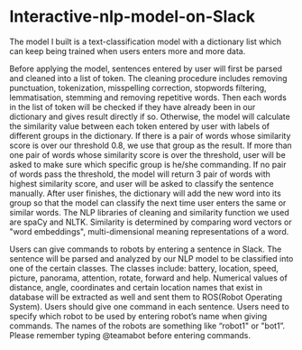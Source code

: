 # Interactive-nlp-model-on-Slack

The model I built is a text-classification model with a dictionary list which can keep being trained when users enters more and more data.

Before applying the model, sentences entered by user will first be parsed and cleaned into a list of token. The cleaning procedure includes removing punctuation, tokenization, misspelling correction, stopwords filtering, lemmatisation, stemming and removing repetitive words. Then each words in the list of token will be checked if they have already been in our dictionary and gives result directly if so. Otherwise, the model will calculate the similarity value between each token entered by user with labels of different groups in the dictionary. If there is a pair of words whose similarity score is over our threshold 0.8, we use that group as the result. If more than one pair of words whose similarity score is over the threshold, user will be asked to make sure which specific group is he/she commanding. If no pair of words pass the threshold, the model will return 3 pair of words with highest similarity score, and user will be asked to classify the sentence manually. After user finishes, the dictionary will add the new word into its group so that the model can classify the next time user enters the same or similar words. The NLP libraries of cleaning and similarity function we used are spaCy and NLTK. Similarity is determined by comparing word vectors or "word embeddings", multi-dimensional meaning representations of a word. 

Users can give commands to robots by entering a sentence in Slack. The sentence will be parsed and analyzed by our NLP model to be classified into one of the certain classes. The classes include: battery, location, speed, picture, panorama, attention, rotate, forward and help. Numerical values of distance, angle, coordinates and certain location names that exist in database will be extracted as well and sent them to ROS(Robot Operating System). Users should give one command in each sentence. Users need to specify which robot to be used by entering robot’s name when giving commands. The names of the robots are something like “robot1" or "bot1”. Please remember typing @teamabot before entering commands.
